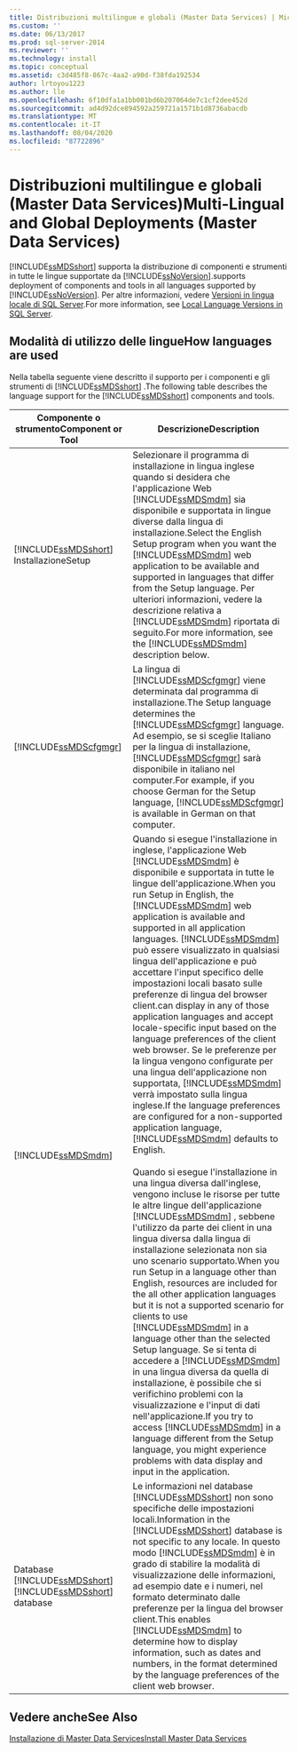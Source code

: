 ```yaml
---
title: Distribuzioni multilingue e globali (Master Data Services) | Microsoft Docs
ms.custom: ''
ms.date: 06/13/2017
ms.prod: sql-server-2014
ms.reviewer: ''
ms.technology: install
ms.topic: conceptual
ms.assetid: c3d485f8-867c-4aa2-a90d-f38fda192534
author: lrtoyou1223
ms.author: lle
ms.openlocfilehash: 6f10dfa1a1bb001bd6b207064de7c1cf2dee452d
ms.sourcegitcommit: ad4d92dce894592a259721a1571b1d8736abacdb
ms.translationtype: MT
ms.contentlocale: it-IT
ms.lasthandoff: 08/04/2020
ms.locfileid: "87722896"
---
```

# <a name="multi-lingual-and-global-deployments-master-data-services"></a><span data-ttu-id="f48ef-102">Distribuzioni multilingue e globali (Master Data Services)</span><span class="sxs-lookup"><span data-stu-id="f48ef-102">Multi-Lingual and Global Deployments (Master Data Services)</span></span>
  [!INCLUDE[ssMDSshort](../../includes/ssmdsshort-md.md)] <span data-ttu-id="f48ef-103">supporta la distribuzione di componenti e strumenti in tutte le lingue supportate da [!INCLUDE[ssNoVersion](../../includes/ssnoversion-md.md)].</span><span class="sxs-lookup"><span data-stu-id="f48ef-103">supports deployment of components and tools in all languages supported by [!INCLUDE[ssNoVersion](../../includes/ssnoversion-md.md)].</span></span> <span data-ttu-id="f48ef-104">Per altre informazioni, vedere [Versioni in lingua locale di SQL Server](../../sql-server/install/local-language-versions-in-sql-server.md).</span><span class="sxs-lookup"><span data-stu-id="f48ef-104">For more information, see [Local Language Versions in SQL Server](../../sql-server/install/local-language-versions-in-sql-server.md).</span></span>  
  
## <a name="how-languages-are-used"></a><span data-ttu-id="f48ef-105">Modalità di utilizzo delle lingue</span><span class="sxs-lookup"><span data-stu-id="f48ef-105">How languages are used</span></span>  
 <span data-ttu-id="f48ef-106">Nella tabella seguente viene descritto il supporto per i componenti e gli strumenti di [!INCLUDE[ssMDSshort](../../includes/ssmdsshort-md.md)] .</span><span class="sxs-lookup"><span data-stu-id="f48ef-106">The following table describes the language support for the [!INCLUDE[ssMDSshort](../../includes/ssmdsshort-md.md)] components and tools.</span></span>  
  
|<span data-ttu-id="f48ef-107">Componente o strumento</span><span class="sxs-lookup"><span data-stu-id="f48ef-107">Component or Tool</span></span>|<span data-ttu-id="f48ef-108">Descrizione</span><span class="sxs-lookup"><span data-stu-id="f48ef-108">Description</span></span>|  
|-----------------------|-----------------|  
|[!INCLUDE[ssMDSshort](../../includes/ssmdsshort-md.md)] <span data-ttu-id="f48ef-109">Installazione</span><span class="sxs-lookup"><span data-stu-id="f48ef-109">Setup</span></span>|<span data-ttu-id="f48ef-110">Selezionare il programma di installazione in lingua inglese quando si desidera che l'applicazione Web [!INCLUDE[ssMDSmdm](../../includes/ssmdsmdm-md.md)] sia disponibile e supportata in lingue diverse dalla lingua di installazione.</span><span class="sxs-lookup"><span data-stu-id="f48ef-110">Select the English Setup program when you want the [!INCLUDE[ssMDSmdm](../../includes/ssmdsmdm-md.md)] web application to be available and supported in languages that differ from the Setup language.</span></span> <span data-ttu-id="f48ef-111">Per ulteriori informazioni, vedere la descrizione relativa a [!INCLUDE[ssMDSmdm](../../includes/ssmdsmdm-md.md)] riportata di seguito.</span><span class="sxs-lookup"><span data-stu-id="f48ef-111">For more information, see the [!INCLUDE[ssMDSmdm](../../includes/ssmdsmdm-md.md)] description below.</span></span>|  
|[!INCLUDE[ssMDScfgmgr](../../includes/ssmdscfgmgr-md.md)]|<span data-ttu-id="f48ef-112">La lingua di [!INCLUDE[ssMDScfgmgr](../../includes/ssmdscfgmgr-md.md)] viene determinata dal programma di installazione.</span><span class="sxs-lookup"><span data-stu-id="f48ef-112">The Setup language determines the [!INCLUDE[ssMDScfgmgr](../../includes/ssmdscfgmgr-md.md)] language.</span></span> <span data-ttu-id="f48ef-113">Ad esempio, se si sceglie Italiano per la lingua di installazione, [!INCLUDE[ssMDScfgmgr](../../includes/ssmdscfgmgr-md.md)] sarà disponibile in italiano nel computer.</span><span class="sxs-lookup"><span data-stu-id="f48ef-113">For example, if you choose German for the Setup language, [!INCLUDE[ssMDScfgmgr](../../includes/ssmdscfgmgr-md.md)] is available in German on that computer.</span></span>|  
|[!INCLUDE[ssMDSmdm](../../includes/ssmdsmdm-md.md)]|<span data-ttu-id="f48ef-114">Quando si esegue l'installazione in inglese, l'applicazione Web [!INCLUDE[ssMDSmdm](../../includes/ssmdsmdm-md.md)] è disponibile e supportata in tutte le lingue dell'applicazione.</span><span class="sxs-lookup"><span data-stu-id="f48ef-114">When you run Setup in English, the [!INCLUDE[ssMDSmdm](../../includes/ssmdsmdm-md.md)] web application is available and supported in all application languages.</span></span> [!INCLUDE[ssMDSmdm](../../includes/ssmdsmdm-md.md)] <span data-ttu-id="f48ef-115">può essere visualizzato in qualsiasi lingua dell'applicazione e può accettare l'input specifico delle impostazioni locali basato sulle preferenze di lingua del browser client.</span><span class="sxs-lookup"><span data-stu-id="f48ef-115">can display in any of those application languages and accept locale-specific input based on the language preferences of the client web browser.</span></span> <span data-ttu-id="f48ef-116">Se le preferenze per la lingua vengono configurate per una lingua dell'applicazione non supportata, [!INCLUDE[ssMDSmdm](../../includes/ssmdsmdm-md.md)] verrà impostato sulla lingua inglese.</span><span class="sxs-lookup"><span data-stu-id="f48ef-116">If the language preferences are configured for a non-supported application language, [!INCLUDE[ssMDSmdm](../../includes/ssmdsmdm-md.md)] defaults to English.</span></span><br /><br /> <span data-ttu-id="f48ef-117">Quando si esegue l'installazione in una lingua diversa dall'inglese, vengono incluse le risorse per tutte le altre lingue dell'applicazione [!INCLUDE[ssMDSmdm](../../includes/ssmdsmdm-md.md)] , sebbene l'utilizzo da parte dei client in una lingua diversa dalla lingua di installazione selezionata non sia uno scenario supportato.</span><span class="sxs-lookup"><span data-stu-id="f48ef-117">When you run Setup in a language other than English, resources are included for the all other application languages but it is not a supported scenario for clients to use [!INCLUDE[ssMDSmdm](../../includes/ssmdsmdm-md.md)] in a language other than the selected Setup language.</span></span> <span data-ttu-id="f48ef-118">Se si tenta di accedere a [!INCLUDE[ssMDSmdm](../../includes/ssmdsmdm-md.md)] in una lingua diversa da quella di installazione, è possibile che si verifichino problemi con la visualizzazione e l'input di dati nell'applicazione.</span><span class="sxs-lookup"><span data-stu-id="f48ef-118">If you try to access [!INCLUDE[ssMDSmdm](../../includes/ssmdsmdm-md.md)] in a language different from the Setup language, you might experience problems with data display and input in the application.</span></span>|  
|<span data-ttu-id="f48ef-119">Database [!INCLUDE[ssMDSshort](../../includes/ssmdsshort-md.md)]</span><span class="sxs-lookup"><span data-stu-id="f48ef-119">[!INCLUDE[ssMDSshort](../../includes/ssmdsshort-md.md)] database</span></span>|<span data-ttu-id="f48ef-120">Le informazioni nel database [!INCLUDE[ssMDSshort](../../includes/ssmdsshort-md.md)] non sono specifiche delle impostazioni locali.</span><span class="sxs-lookup"><span data-stu-id="f48ef-120">Information in the [!INCLUDE[ssMDSshort](../../includes/ssmdsshort-md.md)] database is not specific to any locale.</span></span> <span data-ttu-id="f48ef-121">In questo modo [!INCLUDE[ssMDSmdm](../../includes/ssmdsmdm-md.md)] è in grado di stabilire la modalità di visualizzazione delle informazioni, ad esempio date e i numeri, nel formato determinato dalle preferenze per la lingua del browser client.</span><span class="sxs-lookup"><span data-stu-id="f48ef-121">This enables [!INCLUDE[ssMDSmdm](../../includes/ssmdsmdm-md.md)] to determine how to display information, such as dates and numbers, in the format determined by the language preferences of the client web browser.</span></span>|  
  
## <a name="see-also"></a><span data-ttu-id="f48ef-122">Vedere anche</span><span class="sxs-lookup"><span data-stu-id="f48ef-122">See Also</span></span>  
 [<span data-ttu-id="f48ef-123">Installazione di Master Data Services</span><span class="sxs-lookup"><span data-stu-id="f48ef-123">Install Master Data Services</span></span>](install-master-data-services.md)  
  
  
